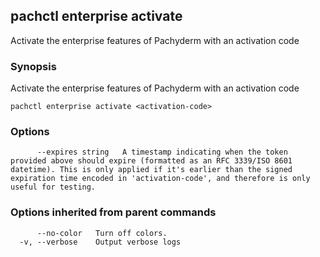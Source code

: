 ## pachctl enterprise activate

Activate the enterprise features of Pachyderm with an activation code

### Synopsis


Activate the enterprise features of Pachyderm with an activation code

```
pachctl enterprise activate <activation-code>
```

### Options

```
      --expires string   A timestamp indicating when the token provided above should expire (formatted as an RFC 3339/ISO 8601 datetime). This is only applied if it's earlier than the signed expiration time encoded in 'activation-code', and therefore is only useful for testing.
```

### Options inherited from parent commands

```
      --no-color   Turn off colors.
  -v, --verbose    Output verbose logs
```

